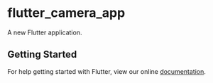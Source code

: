 # flutter_camera_app

A new Flutter application.

## Getting Started

For help getting started with Flutter, view our online
[documentation](https://flutter.io/).
